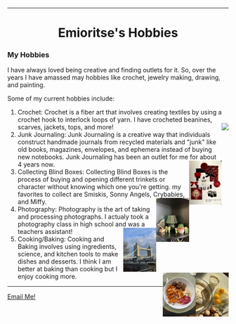 <html>
<head>
<title>Emioritse's Hobbies</title>
</head>
<hr>
<body>
<center><h1>Emioritse's Hobbies</h1></center>
<h3>My Hobbies</h3>
<p>I have always loved being creative and finding outlets for it. So, over the years I have amassed may hobbies like crochet, jewelry making, drawing, and painting.</p>
<p>Some of my current hobbies include:</p>
<ol>
<li>Crochet: Crochet is a fiber art that involves creating textiles by using a crochet hook to interlock loops of yarn. I have crocheted beanines, scarves, jackets, tops, and more! <img src="crochetbeanie.jpg" width-"100px" height="100px" align=RIGHT>
<li>Junk Journaling: Junk Journaling is a creative way that individuals construct handmade journals from recycled materials and "junk" like old books, magazines, envelopes, and ephemera instead of buying new notebooks. Junk Journaling has been an outlet for me for about 4 years now. <img src="JunkJournal.jpg" width-"100px" height="100px" align=RIGHT>
<li>Collecting Blind Boxes: Collecting Blind Boxes is the process of buying and opening different trinkets or character without knowing which one you're getting. my favorites to collect are Smiskis, Sonny Angels, Crybabies, and Miffy. <img src="smiski.jpeg" width-"100px" height="100px" align=RIGHT>
<li>Photography: Photography is the art of taking and processing photographs. I actualy took a photography class in high school and was a teachers assistant! <img src="tower bridge.jpg" width-"100px" height="100px" align=RIGHT> 
<li>Cooking/Baking: Cooking and Baking involves using ingredients, science, and kitchen tools to make dishes and desserts. I think I am better at baking than cooking but I enjoy cooking more. <img src="baking.jpg" width-"100px" height="100px" align=RIGHT> <img src="cooking.jpg" width-"100px" height="100px" align=RIGHT>
</ol>
</body>
<hr>
<a href=“mailto:emiab_05@tamu.edu”>Email Me!</a>
</html>
